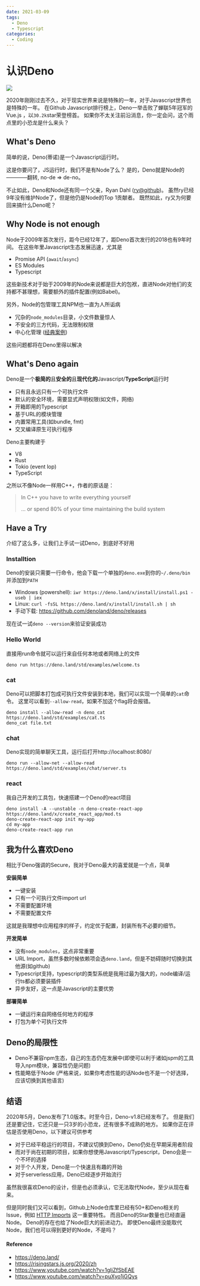 ```yaml
---
date: 2021-03-09
tags:
  - Deno
  - Typescript
categories:
  - Coding
---
```


# 认识Deno

![](https://deno.land/logo.svg)

2020年刚刚过去不久，对于现实世界来说是特殊的一年，对于Javascript世界也是特殊的一年。
在Github Javascript排行榜上，Deno一举击败了蝉联5年冠军的Vue.js ，以`30.2k`star荣登榜首。
如果你不太关注前沿消息，你一定会问，这个雨点里的小恐龙是什么来头？

## What's Deno

简单的说，Deno(蒂诺)是一个Javascript运行时。

这是你要问了，JS运行时，我们不是有Node了么？
是的，Deno就是Node的————翻转, no-de => de-no。

不止如此，Deno和Node还有同一个父亲，Ryan Dahl ([ry@github](https://github.com/ry))。
虽然ry已经9年没有维护Node了，但是他仍是Node的Top 1贡献者。
既然如此，ry又为何要回来搞什么Deno呢？

## Why Node is not enough

Node于2009年首次发行，距今已经12年了，距Deno首次发行的2018也有9年时间。
在这些年里Javascript生态发展迅速，尤其是

- Promise API (`await`/`async`)
- ES Modules
- Typescript

这些新技术对于始于2009年的Node来说都是巨大的包袱，直进Node对他们的支持都不甚理想，需要额外的插件配置(例如Babel)。

另外，Node的包管理工具NPM也一直为人所诟病

- 冗杂的`node_modules`目录，小文件数量惊人
- 不安全的三方代码，无法限制权限
- 中心化管理 ([经典案例](https://news.ycombinator.com/item?id=11340510))

这些问题都将在Deno里得以解决

## What's Deno again

Deno是一个**极简的**且**安全的**且**现代化的**Javascript/**TypeScript**运行时

- 只有且永远只有一个可执行文件
- 默认的安全环境，需要显式声明权限(如文件，网络)
- 开箱即用的Typescript
- 基于URL的模块管理
- 内置常用工具(如bundle, fmt)
- 交叉编译原生可执行程序

Deno主要构建于

- V8
- Rust
- Tokio (event lop)
- TypeScript

之所以不像Node一样用C++，作者的原话是：

> In C++ you have to write everything yourself
> 
> ... or spend 80% of your time maintaining the build system

## Have a Try

介绍了这么多，让我们上手试一试Deno，到底好不好用

### Installtion

Deno的安装只需要一行命令，他会下载一个单独的`deno.exe`到你的`~/.deno/bin`并添加到`PATH`

- Windows (powershell): `iwr https://deno.land/x/install/install.ps1 -useb | iex`
- Linux: `curl -fsSL https://deno.land/x/install/install.sh | sh`
- 手动下载: https://github.com/denoland/deno/releases

现在试一试`deno --version`来验证安装成功

### Hello World

直接用run命令就可以运行来自任何本地或者网络上的文件

```shell
deno run https://deno.land/std/examples/welcome.ts
```


### cat

Deno可以把脚本打包成可执行文件安装到本地，我们可以实现一个简单的`cat`命令。
这里可以看到`--allow-read`，如果不加这个flag将会报错。

```shell
deno install --allow-read -n deno_cat https://deno.land/std/examples/cat.ts
deno_cat file.txt
```

### chat

Deno实现的简单聊天工具，运行后打开http://localhost:8080/

```shell
deno run --allow-net --allow-read https://deno.land/std/examples/chat/server.ts
```

### react

我自己开发的工具包，快速搭建一个Deno的react项目

```shell
deno install -A --unstable -n deno-create-react-app https://deno.land/x/create_react_app/mod.ts
deno-create-react-app init my-app
cd my-app
deno-create-react-app run
```

## 我为什么喜欢Deno

相比于Deno强调的Secure，我对于Deno最大的喜爱就是一个点，简单

**安装简单**

- 一键安装
- 只有一个可执行文件import url
- 不需要配置环境
- 不需要配置文件

这就是我理想中应用程序的样子，约定优于配置，封装所有不必要的细节。

**开发简单**

- 没有`node_modules`，这点非常重要
- URL Import，虽然多数时候依赖项会选`deno.land`，但是不妨碍随时切换到其他源(如github)
- Typescript支持，typescript的类型系统是我用过最为强大的，node编译/运行ts都必须要装插件
- 异步友好，这一点是Javascript的主要优势

**部署简单**

- 一键运行来自网络任何地方的程序
- 打包为单个可执行文件

## Deno的局限性

- Deno不兼容npm生态，自己的生态仍在发展中(即使可以利于诸如jspm的工具导入npm模块，兼容性仍是问题)
- 性能略低于Node (严格来说，如果你考虑性能的话Node也不是一个好选择，应该切换到其他语言)

## 结语

2020年5月，Deno发布了1.0版本。时至今日，Deno-v1.8已经发布了。
但是我们还是要记住，它还只是一只3岁的小恐龙，还有很多不成熟的地方。
如果你正在评估是否使用Deno，以下建议可供参考

- 对于已经平稳运行的项目，不建议切换到Deno，Deno仍处在早期采用者阶段
- 而对于尚在初期的项目，如果你想使用Javascript/Typescript，Deno会是一个不坏的选择
- 对于个人开发，Deno是一个快速且有趣的开始
- 对于serverless应用，Deno已经逐步开始流行

虽然我很喜欢Deno的设计，但是也必须承认，它无法取代Node，至少从现在看来。

但是同时我们又可以看到，Github上Node仓库里已经有50+和Deno相关的Issue，例如 [HTTP Imports](https://github.com/nodejs/node/pull/36328) 这一重要特性。
而且Deno的Star数量也已经直逼Node。
Deno的存在也给了Node巨大的前进动力。
即使Deno最终没能取代Node，我们也可以得到更好的Node，不是吗？

#### Reference

- https://deno.land/
- https://risingstars.js.org/2020/zh
- https://www.youtube.com/watch?v=1gIiZfSbEAE
- https://www.youtube.com/watch?v=puXyo1jGQys